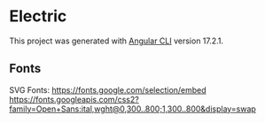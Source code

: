 # Electric

This project was generated with [Angular CLI](https://github.com/angular/angular-cli) version 17.2.1.

## Fonts

SVG Fonts:
    https://fonts.google.com/selection/embed
    https://fonts.googleapis.com/css2?family=Open+Sans:ital,wght@0,300..800;1,300..800&display=swap
